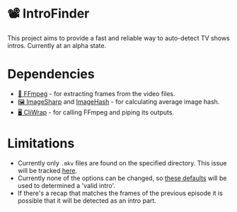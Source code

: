 # :film_projector: IntroFinder
This project aims to provide a fast and reliable way to auto-detect TV shows intros. Currently at an alpha state.

# Dependencies
* [:movie_camera: FFmpeg](https://github.com/FFmpeg/FFmpeg) - for extracting frames from the video files.
* [:framed_picture: ImageSharp](https://github.com/SixLabors/ImageSharp) and [ImageHash](https://github.com/coenm/ImageHash) - for calculating average image hash. 
* [:desktop_computer: CliWrap](https://github.com/Tyrrrz/CliWrap) - for calling FFmpeg and piping its outputs.

# Limitations
* Currently only `.mkv` files are found on the specified directory. This issue will be tracked [here](https://github.com/redbaty/IntroFinder/issues/1).
* Currently none of the options can be changed, so [these defaults](https://github.com/redbaty/IntroFinder/blob/master/IntroFinder.Core/Models/FrameFinderOptions.cs) will be used to determined a 'valid intro'.
* If there's a recap that matches the frames of the previous episode it is possible that it will be detected as an intro part.
